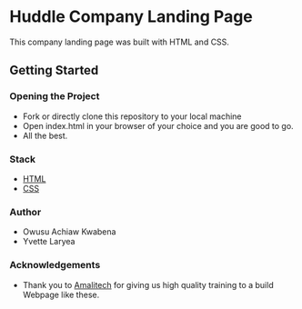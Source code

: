 # Huddle Company Landing Page
This company landing page was built with HTML and CSS. 

## Getting Started 
### Opening the Project
* Fork or directly clone this repository to your local machine 
* Open index.html in your browser of your choice and you are good to go. 
* All the best.

### Stack
* [HTML](https://developer.mozilla.org/en-US/docs/Learn/Getting_started_with_the_web/HTML_basics)
* [CSS](https://developer.mozilla.org/en-US/docs/Web/CSS)

### Author
* Owusu Achiaw Kwabena 
* Yvette Laryea


### Acknowledgements 
* Thank you to [Amalitech](https://amalitech.org/?gclid=CjwKCAjwxZqSBhAHEiwASr9n9Hk1TxhLmXCAJKTv9KQpuvqYbOCOUjFYoV7h67SVAZKsSwaZoGhbMBoCCFMQAvD_BwE)
for giving us high quality training to a build Webpage like these.



